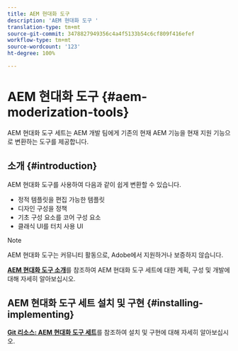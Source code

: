 ```yaml
---
title: AEM 현대화 도구
description: 'AEM 현대화 도구 '
translation-type: tm+mt
source-git-commit: 3478827949356c4a4f5133b54c6cf809f416efef
workflow-type: tm+mt
source-wordcount: '123'
ht-degree: 100%

---
```



# AEM 현대화 도구 {#aem-moderization-tools}

AEM 현대화 도구 세트는 AEM 개발 팀에게 기존의 현재 AEM 기능을 현재 지원 기능으로 변환하는 도구를 제공합니다.


## 소개 {#introduction}

AEM 현대화 도구를 사용하여 다음과 같이 쉽게 변환할 수 있습니다.

* 정적 템플릿을 편집 가능한 템플릿
* 디자인 구성을 정책
* 기초 구성 요소를 코어 구성 요소
* 클래식 UI를 터치 사용 UI

>[!NOTE]
>AEM 현대화 도구는 커뮤니티 활동으로, Adobe에서 지원하거나 보증하지 않습니다.

**[AEM 현대화 도구 소개](https://opensource.adobe.com/aem-modernize-tools/)**&#x200B;를 참조하여 AEM 현대화 도구 세트에 대한 계획, 구성 및 개발에 대해 자세히 알아보십시오.

## AEM 현대화 도구 세트 설치 및 구현 {#installing-implementing}

**[Git 리소스: AEM 현대화 도구 세트](https://github.com/adobe/aem-modernize-tools)**&#x200B;를 참조하여 설치 및 구현에 대해 자세히 알아보십시오.

